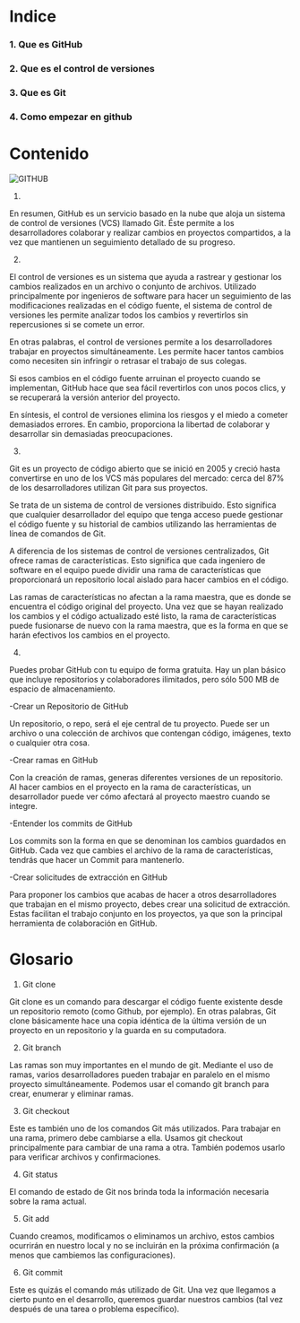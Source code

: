 # **Indice**

### 1. Que es GitHub
### 2. Que es el control de versiones
### 3. Que es Git
### 4. Como empezar en github

# **Contenido**

![GITHUB](https://global-uploads.webflow.com/5f5a53e153805db840dae2db/6073fbf151fa4565d48572dc_GitHub_aprender-programaci%25C3%25B3n.jpeg)

1. 
En resumen, GitHub es un servicio basado en la nube que aloja un sistema de control de versiones (VCS) llamado Git. Éste permite a los desarrolladores colaborar y realizar cambios en proyectos compartidos, a la vez que mantienen un seguimiento detallado de su progreso.

2. 
El control de versiones es un sistema que ayuda a rastrear y gestionar los cambios realizados en un archivo o conjunto de archivos. Utilizado principalmente por ingenieros de software para hacer un seguimiento de las modificaciones realizadas en el código fuente, el sistema de control de versiones les permite analizar todos los cambios y revertirlos sin repercusiones si se comete un error.

En otras palabras, el control de versiones permite a los desarrolladores trabajar en proyectos simultáneamente. Les permite hacer tantos cambios como necesiten sin infringir o retrasar el trabajo de sus colegas.

Si esos cambios en el código fuente arruinan el proyecto cuando se implementan, GitHub hace que sea fácil revertirlos con unos pocos clics, y se recuperará la versión anterior del proyecto.

En síntesis, el control de versiones elimina los riesgos y el miedo a cometer demasiados errores. En cambio, proporciona la libertad de colaborar y desarrollar sin demasiadas preocupaciones.

3. 
Git es un proyecto de código abierto que se inició en 2005 y creció hasta convertirse en uno de los VCS más populares del mercado: cerca del 87% de los desarrolladores utilizan Git para sus proyectos.

Se trata de un sistema de control de versiones distribuido. Esto significa que cualquier desarrollador del equipo que tenga acceso puede gestionar el código fuente y su historial de cambios utilizando las herramientas de línea de comandos de Git.

A diferencia de los sistemas de control de versiones centralizados, Git ofrece ramas de características. Esto significa que cada ingeniero de software en el equipo puede dividir una rama de características que proporcionará un repositorio local aislado para hacer cambios en el código.

Las ramas de características no afectan a la rama maestra, que es donde se encuentra el código original del proyecto. Una vez que se hayan realizado los cambios y el código actualizado esté listo, la rama de características puede fusionarse de nuevo con la rama maestra, que es la forma en que se harán efectivos los cambios en el proyecto.

4. 
Puedes probar GitHub con tu equipo de forma gratuita. Hay un plan básico que incluye repositorios y colaboradores ilimitados, pero sólo 500 MB de espacio de almacenamiento.

-Crear un Repositorio de GitHub

Un repositorio, o repo, será el eje central de tu proyecto. Puede ser un archivo o una colección de archivos que contengan código, imágenes, texto o cualquier otra cosa.

-Crear ramas en GitHub

Con la creación de ramas, generas diferentes versiones de un repositorio. Al hacer cambios en el proyecto en la rama de características, un desarrollador puede ver cómo afectará al proyecto maestro cuando se integre.

-Entender los commits de GitHub

Los commits son la forma en que se denominan los cambios guardados en GitHub. Cada vez que cambies el archivo de la rama de características, tendrás que hacer un Commit para mantenerlo.

-Crear solicitudes de extracción en GitHub

Para proponer los cambios que acabas de hacer a otros desarrolladores que trabajan en el mismo proyecto, debes crear una solicitud de extracción. Estas facilitan el trabajo conjunto en los proyectos, ya que son la principal herramienta de colaboración en GitHub.

# **Glosario**

1. Git clone

Git clone es un comando para descargar el código fuente existente desde un repositorio remoto (como Github, por ejemplo). En otras palabras, Git clone básicamente hace una copia idéntica de la última versión de un proyecto en un repositorio y la guarda en su computadora.

2. Git branch

Las ramas son muy importantes en el mundo de git. Mediante el uso de ramas, varios desarrolladores pueden trabajar en paralelo en el mismo proyecto simultáneamente. Podemos usar el comando git branch para crear, enumerar y eliminar ramas. 

3. Git checkout

Este es también uno de los comandos Git más utilizados. Para trabajar en una rama, primero debe cambiarse a ella. Usamos git checkout principalmente para cambiar de una rama a otra. También podemos usarlo para verificar archivos y confirmaciones.

4. Git status

El comando de estado de Git nos brinda toda la información necesaria sobre la rama actual.

5. Git add

Cuando creamos, modificamos o eliminamos un archivo, estos cambios ocurrirán en nuestro local y no se incluirán en la próxima confirmación (a menos que cambiemos las configuraciones).

6. Git commit

Este es quizás el comando más utilizado de Git. Una vez que llegamos a cierto punto en el desarrollo, queremos guardar nuestros cambios (tal vez después de una tarea o problema específico).


